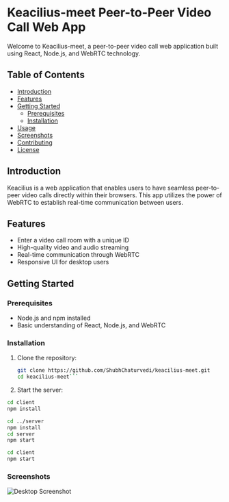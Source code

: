 # Keacilius-meet Peer-to-Peer Video Call Web App

Welcome to Keacilius-meet, a peer-to-peer video call web application built using React, Node.js, and WebRTC technology.

## Table of Contents
- [Introduction](#introduction)
- [Features](#features)
- [Getting Started](#getting-started)
  - [Prerequisites](#prerequisites)
  - [Installation](#installation)
- [Usage](#usage)
- [Screenshots](#screenshots)
- [Contributing](#contributing)
- [License](#license)

## Introduction
Keacilius is a web application that enables users to have seamless peer-to-peer video calls directly within their browsers. This app utilizes the power of WebRTC to establish real-time communication between users.

## Features
- Enter a video call room with a unique ID
- High-quality video and audio streaming
- Real-time communication through WebRTC
- Responsive UI for desktop users

## Getting Started
### Prerequisites
- Node.js and npm installed
- Basic understanding of React, Node.js, and WebRTC

### Installation
1. Clone the repository:
   ```sh
   git clone https://github.com/ShubhChaturvedi/keacilius-meet.git
   cd keacilius-meet```
2. Start the server:
  ```sh
  cd client
  npm install
  
  cd ../server
  npm install
  cd server
  npm start

  cd client
  npm start

  ```
### Screenshots
![Desktop Screenshot](/home/shubh/Pictures/Screenshots/k.png)
